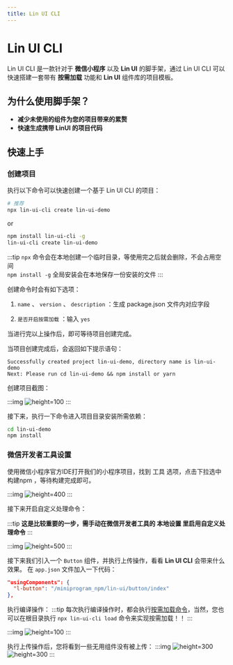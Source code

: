 ```yaml
---
title: Lin UI CLI
---
```


# <H2Icon /> Lin UI CLI
Lin UI CLI 是一款针对于 **微信小程序** 以及 **Lin UI** 的脚手架，通过 Lin UI CLI 可以快速搭建一套带有 **按需加载** 功能和 **Lin UI** 组件库的项目模板。

<!-- ## 特性

- 提供 `create` 命令，您可以通过此命令快速搭建一套项目模板
- 提供 `load` 命令，此命令可以实现 Lin UI  **按需加载** 功能 -->

## 为什么使用脚手架？

- **减少未使用的组件为您的项目带来的累赘**
- **快速生成携带 LinUI 的项目代码**
<!-- - 快速生成主题色配置文件 -->

## 快速上手

### 创建项目
执行以下命令可以快速创建一个基于 Lin UI CLI 的项目：

```bash
# 推荐
npx lin-ui-cli create lin-ui-demo
```
or
```bash
npm install lin-ui-cli -g
lin-ui-cli create lin-ui-demo
```

:::tip
`npx` 命令会在本地创建一个临时目录，等使用完之后就会删除，不会占用空间  
`npm install -g` 全局安装会在本地保存一份安装的文件
:::

创建命令时会有如下选项：


1. `name` 、 `version` 、 `description` ：生成 package.json 文件内对应字段

2. `是否开启按需加载` ：输入 `yes`

当进行完以上操作后，即可等待项目创建完成。

当项目创建完成后，会返回如下提示语句：

```
Successfully created project lin-ui-demo, directory name is lin-ui-demo
Next: Please run cd lin-ui-demo && npm install or yarn
```

创建项目截图：

:::img
![height=100](https://cdn.talelin.com/20201217174617.png)
:::

接下来，执行一下命令进入项目目录安装所需依赖：

```bash
cd lin-ui-demo
npm install
```

### 微信开发者工具设置

使用微信小程序官方IDE打开我们的小程序项目，找到 工具 选项，点击下拉选中 构建npm ，等待构建完成即可。

:::img
![height=400](https://cdn.talelin.com/20201218093214.png)
:::

<!-- :::img
![width=400](https://cdn.talelin.com/20201218093342.png)
::: -->

接下来开启自定义处理命令：

:::tip
**这是比较重要的一步，需手动在微信开发者工具的 本地设置 里启用自定义处理命令**
:::

:::img
![height=500](https://cdn.talelin.com/20201219155259.png)
:::

接下来我们引入一个 `Button` 组件，并执行上传操作，看看 **Lin UI CLI** 会带来什么效果。
在 `app.json` 文件加入一下代码：
```json
"usingComponents": {
  "l-button": "/miniprogram_npm/lin-ui/button/index"
},
```

执行编译操作：
:::tip
每次执行编译操作时，都会执行[按需加载命令](/cli/introduce.html#load-命令介绍)，当然，您也可以在根目录执行 `npx lin-ui-cli load` 命令来实现按需加载！！
:::

:::img
![height=100](https://cdn.talelin.com/20201219155508.png)
:::

执行上传操作后，您将看到一些无用组件没有被上传：
:::img
![height=300](https://cdn.talelin.com/20201218094303.png)
![height=300](https://cdn.talelin.com/20201218094610.png)
:::

<RightMenu /> 
